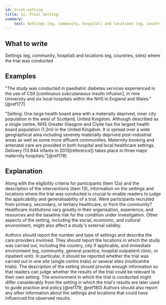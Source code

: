 ```yaml
---
id: trial-setting
title: 11. Trial Setting
summary:
    text: Settings (eg, community, hospital) and locations (eg, countries, sites) where the trial was conducted.
---
```


## What to write

Settings (eg, community, hospital) and locations (eg, countries, sites) where the trial was conducted

## Examples

"The study was conducted in paediatric diabetes services experienced in
the use of CSII \[continuous subcutaneous insulin infusion\], in nine
University and six local hospitals within the NHS in England and
Wales."[@ref177]

"Setting: One large health board area with a materially deprived, inner
city population in the west of Scotland, United Kingdom. Although
described as a single centre, NHS Greater Glasgow and Clyde has the
largest health board population (1.2m) in the United Kingdom. It is
spread over a wide geographical area including severely materially
deprived post-industrial areas as well as some more affluent
communities. Maternity booking and antenatal care are provided in both
hospital and local healthcare settings. Delivery (13 844 infants in
2013\[reference\]) takes place in three major maternity
hospitals."[@ref178]

## Explanation

Along with the eligibility criteria for participants (item 12a) and the
description of the interventions (item 13), information on the settings
and locations where the trial was conducted is crucial to enable readers
to judge the applicability and generalisability of a trial. Were
participants recruited from primary, secondary, or tertiary healthcare,
or from the community? Healthcare institutions vary greatly in their
organisation, experience, and resources and the baseline risk for the
condition under investigation. Other aspects of the setting, including
the social, economic, and cultural environment, might also affect a
study's external validity.

Authors should report the number and type of settings and describe the
care providers involved. They should report the locations in which the
study was carried out, including the country, city if applicable, and
immediate environment (eg, community, general practice, hospital
outpatient clinic, or inpatient unit). In particular, it should be
reported whether the trial was carried out in one site (single centre
trials) or several sites (multicentre trials). The description of the
setting should provide enough information so that readers can judge
whether the results of the trial could be relevant to their own setting.
The environment in which the trial is conducted might differ
considerably from the setting in which the trial's results are later
used to guide practice and policy.[@ref179; @ref180] Authors should
also report any other information about the settings and locations that
could have influenced the observed results.